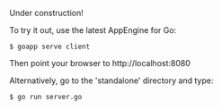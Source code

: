 Under construction!

To try it out, use the latest AppEngine for Go:

    $ goapp serve client

Then point your browser to http://localhost:8080


Alternatively, go to the 'standalone' directory and type:

    $ go run server.go

